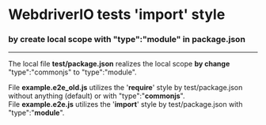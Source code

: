 <h1>WebdriverIO tests 'import' style</h1>
<h3>by create local scope with "type":"module" in package.json</h3>
<hr>

The local file <strong>test/package.json</strong> realizes the local scope <strong>by change</strong> "type":"commonjs" to "type":"module".

File <strong>example.e2e_old.js</strong> utilizes the '<strong>require</strong>' style by test/package.json without anything (default) or with  "type":"<strong>commonjs</strong>".
<br>File <strong>example.e2e.js</strong> utilizes the '<strong>import</strong>' style by test/package.json with "type":"<strong>module</strong>".



